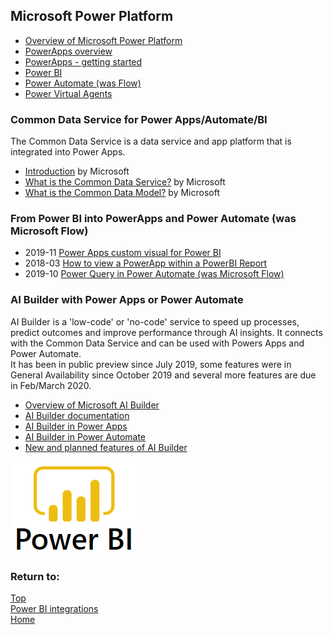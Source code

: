 ## Microsoft Power Platform
- [Overview of Microsoft Power Platform](https://powerplatform.microsoft.com/en-gb/)
- [PowerApps overview](https://powerapps.microsoft.com/en-us/)
- [PowerApps - getting started](https://azure.microsoft.com/en-gb/products/powerapps/)
- [Power BI](https://powerbi.microsoft.com/)
- [Power Automate (was Flow)](https://flow.microsoft.com/en-us/)
- [Power Virtual Agents](https://powervirtualagents.microsoft.com/en-us/)


### Common Data Service for Power Apps/Automate/BI

  The Common Data Service is a data service and app platform that is integrated into Power Apps.
  - [Introduction](https://powerapps.microsoft.com/en-us/common-data-service/) by Microsoft
  - [What is the Common Data Service?](https://docs.microsoft.com/en-us/powerapps/maker/common-data-service/data-platform-intro) by Microsoft
  - [What is the Common Data Model?](https://powerplatform.microsoft.com/en-us/common-data-model/) by Microsoft


### From Power BI into PowerApps and Power Automate (was Microsoft Flow)

  - 2019-11 [Power Apps custom visual for Power BI](https://docs.microsoft.com/en-gb/powerapps/maker/canvas-apps/powerapps-custom-visual)
  - 2018-03 [How to view a PowerApp within a PowerBI Report](https://docs.microsoft.com/en-gb/powerapps/maker/canvas-apps/embed-powerapps-powerbi)
  - 2019-10 [Power Query in Power Automate (was Microsoft Flow)](https://hatfullofdata.blog/power-query-in-microsoft-flow-1/)


### AI Builder with Power Apps or Power Automate

AI Builder is a 'low-code' or 'no-code' service to speed up processes, predict outcomes and improve performance through AI insights.  It connects with the Common Data Service and can be used with Powers Apps and Power Automate.  <br>It has been in public preview since July 2019, some features were in General Availability since October 2019 and several more features are due in Feb/March 2020.

  - [Overview of Microsoft AI Builder](https://powerapps.microsoft.com/en-us/ai-builder/)
  - [AI Builder documentation](https://docs.microsoft.com/en-gb/ai-builder/)
  - [AI Builder in Power Apps](https://docs.microsoft.com/en-gb/powerapps/use-ai-builder)
  - [AI Builder in Power Automate](https://docs.microsoft.com/en-gb/ai-builder/use-in-flow-overview)
  - [New and planned features of AI Builder](https://docs.microsoft.com/en-us/power-platform-release-plan/2019wave2/ai-builder/planned-features)


[![Microsoft Power BI main page](images/power-bi-logo.png "click image to follow link")](https://powerbi.microsoft.com/en-us/)

### Return to: 
[Top](#microsoft-power-platform)<br>
[Power BI integrations](https://beyondpowerbi.com/Power-BI-integrations)<br>
[Home](https://beyondpowerbi.com/)
